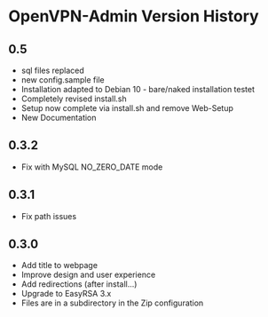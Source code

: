 # OpenVPN-Admin Version History

## 0.5
- sql files replaced
- new config.sample file
- Installation adapted to Debian 10 - bare/naked installation testet
- Completely revised install.sh
- Setup now complete via install.sh and remove Web-Setup
- New Documentation

## 0.3.2
- Fix with MySQL NO_ZERO_DATE mode

## 0.3.1
- Fix path issues

## 0.3.0
- Add title to webpage
- Improve design and user experience
- Add redirections (after install...)
- Upgrade to EasyRSA 3.x
- Files are in a subdirectory in the Zip configuration
